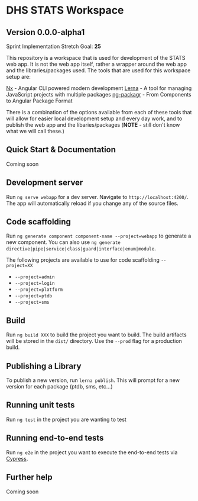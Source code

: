 # DHS STATS Workspace

## Version 0.0.0-alpha1

Sprint Implementation Stretch Goal: **25**

This repository is a workspace that is used for development of the STATS web app. It is not the web app itself, rather a wrapper around the web app and the libraries/packages used. The tools that are used for this workspace setup are:

[Nx](https://nx.dev/ ) - Angular CLI powered modern development
[Lerna](https://lerna.js.org/) - A tool for managing JavaScript projects with multiple packages
[ng-packagr](http://ng-packagr.github.io/ng-packagr/#slide=1) - From Components to Angular Package Format

There is a combination of the options available from each of these tools that will allow for easier local development setup and every day work, and to publish the web app and the libaries/packages (**NOTE** - still don't know what we will call these.)

## Quick Start & Documentation

Coming soon

## Development server

Run `ng serve webapp` for a dev server. Navigate to `http://localhost:4200/`. The app will automatically reload if you change any of the source files.

## Code scaffolding

Run `ng generate component component-name --project=webapp` to generate a new component. You can also use `ng generate directive|pipe|service|class|guard|interface|enum|module`.

The following projects are available to use for code scaffolding `--project=XX`
* `--project=admin`
* `--project=login`
* `--project=platform`
* `--project=ptdb`
* `--project=sms`

## Build

Run `ng build XXX` to build the project you want to build. The build artifacts will be stored in the `dist/` directory. Use the `--prod` flag for a production build.

## Publishing a Library

To publish a new version, run `lerna publish`.  This will prompt for a new version for each package (ptdb, sms, etc...)

## Running unit tests

Run `ng test` in the project you are wanting to test

## Running end-to-end tests

Run `ng e2e` in the project you want to execute the end-to-end tests via [Cypress](http://www.protractortest.org/).

## Further help
Coming soon
